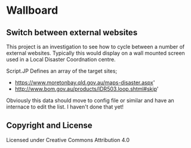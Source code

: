 # Wallboard
## Switch between external websites

This project is an investigation to see how to cycle between a number of external websites. Typically this would display on a wall mounted screen used in a Local Disaster Coordnation centre.

Script.JP Defines an array of the target sites;
* https://www.moretonbay.qld.gov.au/maps-disaster.aspx'
* http://www.bom.gov.au/products/IDR503.loop.shtml#skip'

Obviously this data should move to config file or similar and have an internace to edit the list. I haven't done that yet!

## Copyright and License

Licensed under Creative Commons Attribution 4.0
